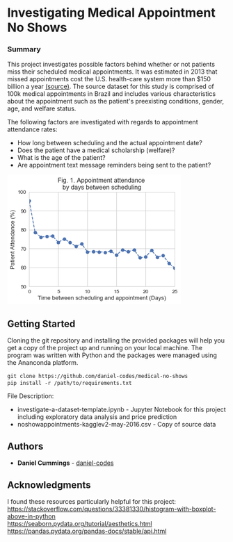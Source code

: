 # Investigating Medical Appointment No Shows

### Summary
This project investigates possible factors behind whether or not patients miss their scheduled medical appointments. It was estimated in 2013 that missed appointments cost the U.S. health-care system more than $150 billion a year [(source)](http://www.post-gazette.com/business/businessnews/2013/02/24/No-shows-cost-health-care-system-billions/stories/201302240381). The source dataset for this study is comprised of 100k medical appointments in Brazil and includes various characteristics about the appointment such as the patient's preexisting conditions, gender, age, and welfare status.

The following factors are investigated with regards to appointment attendance rates:
* How long between scheduling and the actual appointment date?
* Does the patient have a medical scholarship (welfare)?
* What is the age of the patient?
* Are appointment text message reminders being sent to the patient?

<img src="images/readme_fig1.png" />

## Getting Started

Cloning the git repository and installing the provided packages will help you get a copy of the project up and running on your local machine. The program was written with Python and the packages were managed using the Ananconda platform. 

```
git clone https://github.com/daniel-codes/medical-no-shows
pip install -r /path/to/requirements.txt
```

File Description:
* investigate-a-dataset-template.ipynb - Jupyter Notebook for this project including exploratory data analysis and price prediction
* noshowappointments-kagglev2-may-2016.csv - Copy of source data

## Authors

- **Daniel Cummings** - [daniel-codes](https://github.com/daniel-codes)

## Acknowledgments
   
I found these resources particularly helpful for this project:   
https://stackoverflow.com/questions/33381330/histogram-with-boxplot-above-in-python    
https://seaborn.pydata.org/tutorial/aesthetics.html    
https://pandas.pydata.org/pandas-docs/stable/api.html    